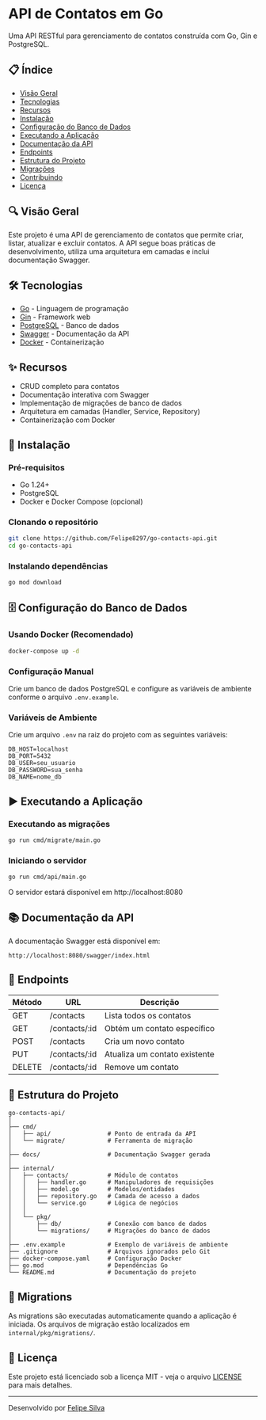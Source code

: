 # API de Contatos em Go

Uma API RESTful para gerenciamento de contatos construída com Go, Gin e PostgreSQL.

## 📋 Índice

- [Visão Geral](#visão-geral)
- [Tecnologias](#tecnologias)
- [Recursos](#recursos)
- [Instalação](#instalação)
- [Configuração do Banco de Dados](#configuração-do-banco-de-dados)
- [Executando a Aplicação](#executando-a-aplicação)
- [Documentação da API](#documentação-da-api)
- [Endpoints](#endpoints)
- [Estrutura do Projeto](#estrutura-do-projeto)
- [Migrações](#migrações)
- [Contribuindo](#contribuindo)
- [Licença](#licença)

## 🔍 Visão Geral

Este projeto é uma API de gerenciamento de contatos que permite criar, listar, atualizar e excluir contatos. A API segue boas práticas de desenvolvimento, utiliza uma arquitetura em camadas e inclui documentação Swagger.

## 🛠️ Tecnologias

- [Go](https://golang.org/) - Linguagem de programação
- [Gin](https://github.com/gin-gonic/gin) - Framework web
- [PostgreSQL](https://www.postgresql.org/) - Banco de dados
- [Swagger](https://swagger.io/) - Documentação da API
- [Docker](https://www.docker.com/) - Containerização

## ✨ Recursos

- CRUD completo para contatos
- Documentação interativa com Swagger
- Implementação de migrações de banco de dados
- Arquitetura em camadas (Handler, Service, Repository)
- Containerização com Docker

## 🚀 Instalação

### Pré-requisitos

- Go 1.24+
- PostgreSQL
- Docker e Docker Compose (opcional)

### Clonando o repositório

```bash
git clone https://github.com/Felipe8297/go-contacts-api.git
cd go-contacts-api
```

### Instalando dependências

```bash
go mod download
```

## 🗄️ Configuração do Banco de Dados

### Usando Docker (Recomendado)

```bash
docker-compose up -d
```

### Configuração Manual

Crie um banco de dados PostgreSQL e configure as variáveis de ambiente conforme o arquivo `.env.example`.

### Variáveis de Ambiente

Crie um arquivo `.env` na raiz do projeto com as seguintes variáveis:

```
DB_HOST=localhost
DB_PORT=5432
DB_USER=seu_usuario
DB_PASSWORD=sua_senha
DB_NAME=nome_db
```

## ▶️ Executando a Aplicação

### Executando as migrações

```bash
go run cmd/migrate/main.go
```

### Iniciando o servidor

```bash
go run cmd/api/main.go
```

O servidor estará disponível em http://localhost:8080

## 📚 Documentação da API

A documentação Swagger está disponível em:

```
http://localhost:8080/swagger/index.html
```

## 🔌 Endpoints

| Método | URL | Descrição |
|--------|-----|-----------|
| GET | /contacts | Lista todos os contatos |
| GET | /contacts/:id | Obtém um contato específico |
| POST | /contacts | Cria um novo contato |
| PUT | /contacts/:id | Atualiza um contato existente |
| DELETE | /contacts/:id | Remove um contato |

## 📁 Estrutura do Projeto

```
go-contacts-api/
│
├── cmd/
│   ├── api/                # Ponto de entrada da API
│   └── migrate/            # Ferramenta de migração
│
├── docs/                   # Documentação Swagger gerada
│
├── internal/
│   ├── contacts/           # Módulo de contatos
│   │   ├── handler.go      # Manipuladores de requisições
│   │   ├── model.go        # Modelos/entidades
│   │   ├── repository.go   # Camada de acesso a dados
│   │   └── service.go      # Lógica de negócios
│   │
│   └── pkg/
│       ├── db/             # Conexão com banco de dados
│       └── migrations/     # Migrações do banco de dados
│
├── .env.example            # Exemplo de variáveis de ambiente
├── .gitignore              # Arquivos ignorados pelo Git
├── docker-compose.yaml     # Configuração Docker
├── go.mod                  # Dependências Go
└── README.md               # Documentação do projeto
```

## 🔄 Migrations

As migrations são executadas automaticamente quando a aplicação é iniciada. Os arquivos de migração estão localizados em `internal/pkg/migrations/`.

## 📄 Licença

Este projeto está licenciado sob a licença MIT - veja o arquivo [LICENSE](LICENSE) para mais detalhes.

---

Desenvolvido por [Felipe Silva](https://github.com/Felipe8297) 
